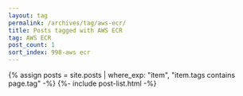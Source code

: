```yaml
---
layout: tag
permalink: /archives/tag/aws-ecr/
title: Posts tagged with AWS ECR
tag: AWS ECR
post_count: 1
sort_index: 998-aws ecr
---
```

{% assign posts = site.posts | where_exp: "item", "item.tags contains page.tag" -%}
{%- include post-list.html -%}
